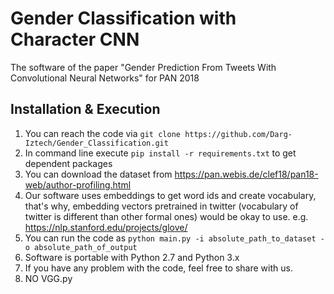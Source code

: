# Gender Classification with Character CNN
The software of the paper "Gender Prediction From Tweets With Convolutional Neural Networks" for PAN 2018

Installation & Execution
----------------------------------------------------

1) You can reach the code via `git clone https://github.com/Darg-Iztech/Gender_Classification.git`
2) In command line execute `pip install -r requirements.txt` to get dependent packages
3) You can download the dataset from https://pan.webis.de/clef18/pan18-web/author-profiling.html
4) Our software uses embeddings to get word ids and create vocabulary, that's why, embedding vectors pretrained in twitter (vocabulary of twitter is different than other formal ones) would be okay to use. e.g. https://nlp.stanford.edu/projects/glove/
5) You can run the code as `python main.py -i absolute_path_to_dataset -o absolute_path_of_output`
6) Software is portable with Python 2.7 and Python 3.x
7) If you have any problem with the code, feel free to share with us.
8) NO VGG.py
